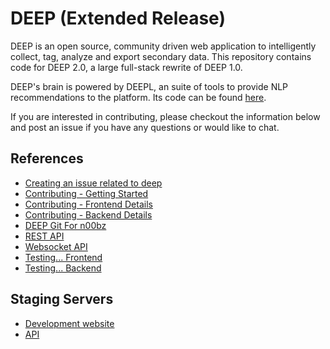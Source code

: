 # DEEP (Extended Release)

DEEP is an open source, community driven web application to intelligently
collect, tag, analyze and export secondary data. This repository contains code
for DEEP 2.0, a large full-stack rewrite of DEEP 1.0.

DEEP's brain is powered by DEEPL, an suite of tools to provide NLP
recommendations to the platform. Its code can be found
[here](https://github.com/the-deep/DEEPL).

If you are interested in contributing, please checkout the information below
and post an issue if you have any questions or would like to chat.

## References

- [Creating an issue related to deep](docs/create-issue.md)
- [Contributing - Getting Started](docs/getting-started.md)
- [Contributing - Frontend Details](docs/contributing_frontend.md)
- [Contributing - Backend Details](docs/contributing_backend.md)
- [DEEP Git For n00bz](docs/git.md)
- [REST API](docs/api-rest.md)
- [Websocket API](docs/api-websocket.md)
- [Testing... Frontend](docs/testing_frontend.md)
- [Testing... Backend](docs/testing_backend.md)

## Staging Servers

- [Development website](https://alpha.thedeep.io)
- [API](https://api.alpha.thedeep.io)
